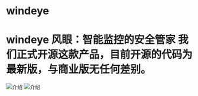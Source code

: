 # windeye
# windeye 风眼：智能监控的安全管家 我们正式开源这款产品，目前开源的代码为最新版，与商业版无任何差别。 
![介绍](https://github.com/unistar-sec/windeye/blob/master/960836846.jpg)
![介绍](https://github.com/unistar-sec/windeye/blob/master/1297304269.jpg)
